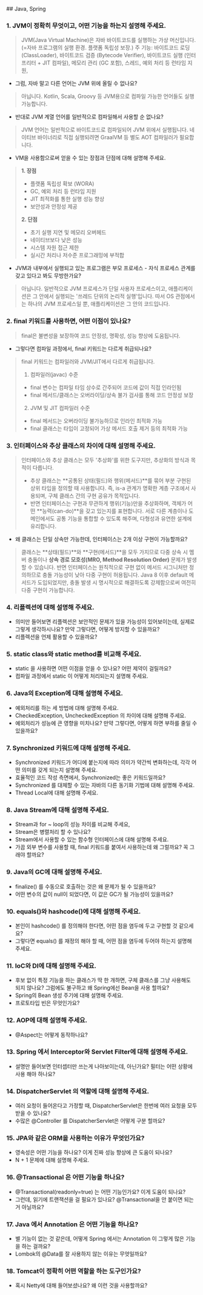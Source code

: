 \## Java, Spring

### 1\. JVM이 정확히 무엇이고, 어떤 기능을 하는지 설명해 주세요.
>   JVM(Java Virtual Machine)은 자바 바이트코드를 실행하는 가상 머신입니다. (=자바 프로그램의 실행 환경. 플랫폼 독립성 보장.)
>   주 기능: 바이트코드 로딩 (ClassLoader), 바이트코드 검증 (Bytecode Verifier), 바이트코드 실행 (인터프리터 + JIT 컴파일), 메모리 관리 (GC 포함), 스레드, 예외 처리 등 런타임 지원,

*   그럼, 자바 말고 다른 언어는 JVM 위에 올릴 수 없나요?
>   아닙니다. Kotlin, Scala, Groovy 등 JVM용으로 컴파일 가능한 언어들도 실행 가능합니다.

*   반대로 JVM 계열 언어를 일반적으로 컴파일해서 사용할 순 없나요?
> JVM 언어는 일반적으로 바이트코드로 컴파일되어 JVM 위에서 실행됩니다. 네이티브 바이너리로 직접 실행되려면 GraalVM 등 별도 AOT 컴파일러가 필요합니다.

*   VM을 사용함으로써 얻을 수 있는 장점과 단점에 대해 설명해 주세요.
> **1. 장점**
> - 플랫폼 독립성 확보 (WORA)
> - GC, 예외 처리 등 런타임 지원
> - JIT 최적화를 통한 실행 성능 향상
> - 보안성과 안정성 제공
> 
> **2. 단점**
> - 초기 실행 지연 및 메모리 오버헤드
> - 네이티브보다 낮은 성능
> - 시스템 자원 접근 제한
> - 실시간 처리나 저수준 프로그래밍에 부적합
> 

*   JVM과 내부에서 실행되고 있는 프로그램은 부모 프로세스 - 자식 프로세스 관계를 갖고 있다고 봐도 무방한가요?
> 아닙니다. 일반적으로 JVM 프로세스가 단일 사용자 프로세스이고, 애플리케이션은 그 안에서 실행되는 '쓰레드 단위의 논리적 실행'입니다. 따서 OS 관점에서는 하나의 JVM 프로세스일 뿐, 애플리케이션은 그 안의 코드입니다.

### 2\. final 키워드를 사용하면, 어떤 이점이 있나요?
> final은 불변성을 보장하여 코드 안정성, 명확성, 성능 향상에 도움됩니다.

*   그렇다면 컴파일 과정에서, final 키워드는 다르게 취급되나요?
> final 키워드는 컴파일러와 JVM/JIT에서 다르게 취급됩니다.
> 1. 컴파일러(javac) 수준
> - final 변수는 컴파일 타임 상수로 간주되어 코드에 값이 직접 인라인됨
> - final 메서드/클래스는 오버라이딩/상속 불가 검사를 통해 코드 안정성 보장
> 2. JVM 및 JIT 컴파일러 수준
> - final 메서드는 오버라이딩 불가능하므로 인라인 최적화 가능
> - final 클래스는 타입이 고정되어 가상 메서드 호출 제거 등의 최적화 가능

### 3\. 인터페이스와 추상 클래스의 차이에 대해 설명해 주세요.
> 인터페이스와 추상 클래스는 모두 '추상화'를 위한 도구지만, 추상화의 방식과 목적이 다릅니다.
> - 추상 클래스는 **공통된 상태(필드)와 행위(메서드)**를 묶어 부분 구현된 상위 타입을 정의할 때 사용합니다. 즉, is-a 관계가 명확한 계층 구조에서 사용되며, 구체 클래스 간의 구현 공유가 목적입니다.
> - 반면 인터페이스는 구현과 무관하게 행위(기능)만을 추상화하며, 객체가 어떤 **능력(can-do)**을 갖고 있는지를 표현합니다. 서로 다른 계층이나 도메인에서도 공통 기능을 통합할 수 있도록 해주며, 다형성과 유연한 설계에 유리합니다.

*   왜 클래스는 단일 상속만 가능한데, 인터페이스는 2개 이상 구현이 가능할까요?
> 클래스는 **상태(필드)**와 **구현(메서드)**을 모두 가지므로 다중 상속 시 멤버 충돌이나 **상속 경로 모호성(MRO, Method Resolution Order)** 문제가 발생할 수 있습니다. 반면 인터페이스는 원칙적으로 구현 없이 메서드 시그니처만 정의하므로 충돌 가능성이 낮아 다중 구현이 허용됩니다. Java 8 이후 default 메서드가 도입되었지만, 충돌 발생 시 명시적으로 해결하도록 강제함으로써 여전히 다중 구현이 가능합니다.

### 4\. 리플렉션에 대해 설명해 주세요.

*   의미만 들어보면 리플렉션은 보안적인 문제가 있을 가능성이 있어보이는데, 실제로 그렇게 생각하시나요? 만약 그렇다면, 어떻게 방지할 수 있을까요?
*   리플렉션을 언제 활용할 수 있을까요?

### 5\. static class와 static method를 비교해 주세요.

*   static 을 사용하면 어떤 이점을 얻을 수 있나요? 어떤 제약이 걸릴까요?
*   컴파일 과정에서 static 이 어떻게 처리되는지 설명해 주세요.

### 6\. Java의 Exception에 대해 설명해 주세요.

*   예외처리를 하는 세 방법에 대해 설명해 주세요.
*   CheckedException, UncheckedException 의 차이에 대해 설명해 주세요.
*   예외처리가 성능에 큰 영향을 미치나요? 만약 그렇다면, 어떻게 하면 부하를 줄일 수 있을까요?

### 7\. Synchronized 키워드에 대해 설명해 주세요.

*   Synchronized 키워드가 어디에 붙는지에 따라 의미가 약간씩 변화하는데, 각각 어떤 의미를 갖게 되는지 설명해 주세요.
*   효율적인 코드 작성 측면에서, Synchronized는 좋은 키워드일까요?
*   Synchronized 를 대체할 수 있는 자바의 다른 동기화 기법에 대해 설명해 주세요.
*   Thread Local에 대해 설명해 주세요.

### 8\. Java Stream에 대해 설명해 주세요.

*   Stream과 for ~ loop의 성능 차이를 비교해 주세요,
*   Stream은 병렬처리 할 수 있나요?
*   Stream에서 사용할 수 있는 함수형 인터페이스에 대해 설명해 주세요.
*   가끔 외부 변수를 사용할 때, final 키워드를 붙여서 사용하는데 왜 그럴까요? 꼭 그래야 할까요?

### 9\. Java의 GC에 대해 설명해 주세요.

*   finalize() 를 수동으로 호출하는 것은 왜 문제가 될 수 있을까요?
*   어떤 변수의 값이 null이 되었다면, 이 값은 GC가 될 가능성이 있을까요?

### 10\. equals()와 hashcode()에 대해 설명해 주세요.

*   본인이 hashcode() 를 정의해야 한다면, 어떤 점을 염두에 두고 구현할 것 같으세요?
*   그렇다면 equals() 를 재정의 해야 할 때, 어떤 점을 염두에 두어야 하는지 설명해 주세요.

### 11\. IoC와 DI에 대해 설명해 주세요.

*   후보 없이 특정 기능을 하는 클래스가 딱 한 개하면, 구체 클래스를 그냥 사용해도 되지 않나요? 그럼에도 불구하고 왜 Spring에선 Bean을 사용 할까요?
*   Spring의 Bean 생성 주기에 대해 설명해 주세요.
*   프로토타입 빈은 무엇인가요?

### 12\. AOP에 대해 설명해 주세요.

*   @Aspect는 어떻게 동작하나요?

### 13\. Spring 에서 Interceptor와 Servlet Filter에 대해 설명해 주세요.

*   설명만 들어보면 인터셉터만 쓰는게 나아보이는데, 아닌가요? 필터는 어떤 상황에 사용 해야 하나요?

### 14\. DispatcherServlet 의 역할에 대해 설명해 주세요.

*   여러 요청이 들어온다고 가정할 때, DispatcherServlet은 한번에 여러 요청을 모두 받을 수 있나요?
*   수많은 @Controller 를 DispatcherServlet은 어떻게 구분 할까요?

### 15\. JPA와 같은 ORM을 사용하는 이유가 무엇인가요?

*   영속성은 어떤 기능을 하나요? 이게 진짜 성능 향상에 큰 도움이 되나요?
*   N + 1 문제에 대해 설명해 주세요.

### 16\. @Transactional 은 어떤 기능을 하나요?

*   @Transactional(readonly=true) 는 어떤 기능인가요? 이게 도움이 되나요?
*   그런데, 읽기에 트랜잭션을 걸 필요가 있나요? @Transactional을 안 붙이면 되는거 아닐까요?

### 17\. Java 에서 Annotation 은 어떤 기능을 하나요?

*   별 기능이 없는 것 같은데, 어떻게 Spring 에서는 Annotation 이 그렇게 많은 기능을 하는 걸까요?
*   Lombok의 @Data를 잘 사용하지 않는 이유는 무엇일까요?

### 18\. Tomcat이 정확히 어떤 역할을 하는 도구인가요?

*   혹시 Netty에 대해 들어보셨나요? 왜 이런 것을 사용할까요?